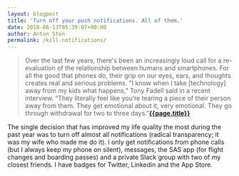 ```yaml
---
layout: blogpost
title: 'Turn off your push notifications. All of them.'
date: 2018-06-13T05:39:07+00:00
author: Anton Sten
permalink: /kill-notifications/
---
```


>Over the last few years, there's been an increasingly loud call for a re-evaluation of the relationship between humans and smartphones. For all the good that phones do, their grip on our eyes, ears, and thoughts creates real and serious problems. "I know when I take [technology] away from my kids what happens,” Tony Fadell said in a recent interview. “They literally feel like you’re tearing a piece of their person away from them. They get emotional about it, very emotional. They go through withdrawal for two to three days.”**[{{page.title}}](https://www.wired.com/story/turn-off-your-push-notifications/)**

The single decision that has improved my life quality the most during the past year was to turn off almost all notifications (radical transparency; it was my wife who made me do it). I only get notifications from phone calls (but I always keep my phone on silent), messages, the SAS app (for flight changes and boarding passes) and a private Slack group with two of my closest friends. I have badges for Twitter, Linkedin and the App Store.
